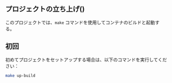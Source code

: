 ## プロジェクトの立ち上げ()

このプロジェクトでは、`make` コマンドを使用してコンテナのビルドと起動する。

## 初回

初めてプロジェクトをセットアップする場合は、以下のコマンドを実行してください：

```sh
make up-build
